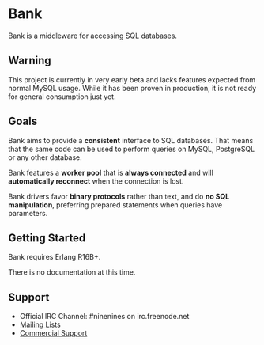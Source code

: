 Bank
====

Bank is a middleware for accessing SQL databases.

Warning
-------

This project is currently in very early beta and lacks features expected
from normal MySQL usage. While it has been proven in production, it is
not ready for general consumption just yet.

Goals
-----

Bank aims to provide a **consistent** interface to SQL databases.
That means that the same code can be used to perform queries on
MySQL, PostgreSQL or any other database.

Bank features a **worker pool** that is **always connected** and
will **automatically reconnect** when the connection is lost.

Bank drivers favor **binary protocols** rather than text, and
do **no SQL manipulation**, preferring prepared statements when
queries have parameters.

Getting Started
---------------

Bank requires Erlang R16B+.

There is no documentation at this time.

Support
-------

 *  Official IRC Channel: #ninenines on irc.freenode.net
 *  [Mailing Lists](http://lists.ninenines.eu)
 *  [Commercial Support](http://ninenines.eu/support)
